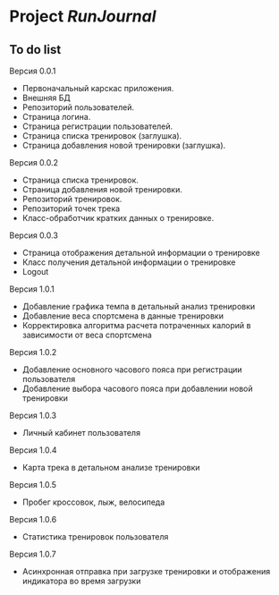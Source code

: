 # Project *RunJournal*
## To do list


Версия 0.0.1

- Первоначальный карскас приложения.
- Внешняя БД
- Репозиторий пользователей. 
- Страница логина. 
- Страница регистрации пользователей. 
- Страница списка тренировок (заглушка). 
- Страница добавления новой тренировки (заглушка). 

Версия 0.0.2
  
- Страница списка тренировок.
- Страница добавления новой тренировки.
- Репозиторий тренировок. 
- Репозиторий точек трека
- Класс-обработчик кратких данных о тренировке. 


Версия 0.0.3

- Страница отображения детальной информации о тренировке
- Класс получения детальной информации о тренировке
- Logout


Версия 1.0.1
- Добавление графика темпа в детальный анализ тренировки
- Добавление веса спортсмена в данные тренировки 
- Корректировка алгоритма расчета потраченных калорий в зависимости от веса спортсмена 

Версия 1.0.2
- Добавление основного часового пояса при регистрации пользователя
- Добавление выбора часового пояса при добавлении новой тренировки

Версия 1.0.3
- Личный кабинет пользователя

Версия 1.0.4
- Карта трека в детальном анализе тренировки

Версия 1.0.5
- Пробег кроссовок, лыж, велосипеда

Версия 1.0.6
- Статистика тренировок пользователя

Версия 1.0.7
- Асинхронная отправка при загрузке тренировки и отображения индикатора во время загрузки

